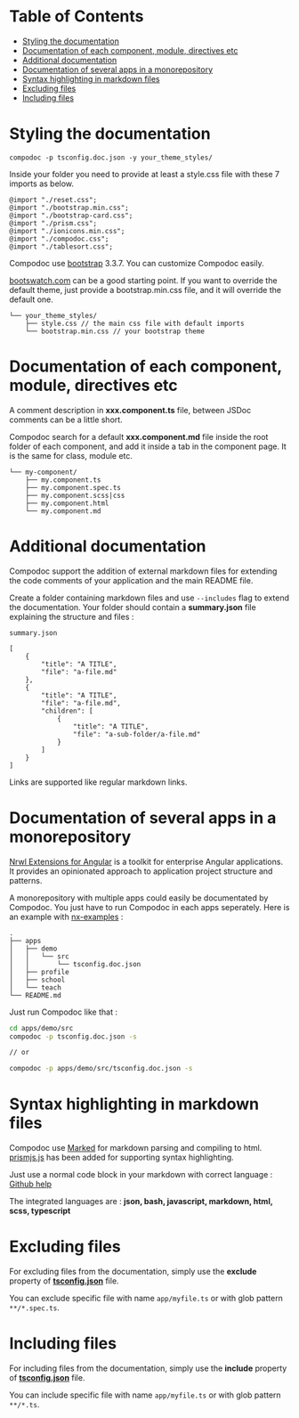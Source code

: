 # Table of Contents

- [Styling the documentation](#styling-the-documentation)
- [Documentation of each component, module, directives etc](#documentation-of-each-components)
- [Additional documentation](#additional-documentation)
- [Documentation of several apps in a monorepository](#documentation-of-several-apps-in-a-monorepository)
- [Syntax highlighting in markdown files](#syntax-highlighting-in-markdown-files)
- [Excluding files](#excluding-files)
- [Including files](#including-files)

<a id="styling-the-documentation"></a>

# Styling the documentation

```
compodoc -p tsconfig.doc.json -y your_theme_styles/
```

Inside your folder you need to provide at least a style.css file with these 7 imports as below.

```
@import "./reset.css";
@import "./bootstrap.min.css";
@import "./bootstrap-card.css";
@import "./prism.css";
@import "./ionicons.min.css";
@import "./compodoc.css";
@import "./tablesort.css";
```

Compodoc use [bootstrap](http://getbootstrap.com/) 3.3.7. You can customize Compodoc easily.

[bootswatch.com](http://bootswatch.com/) can be a good starting point. If you want to override the default theme, just provide a bootstrap.min.css file, and it will override the default one.

```
└── your_theme_styles/
    ├── style.css // the main css file with default imports
    └── bootstrap.min.css // your bootstrap theme
```

<a id="documentation-of-each-components"></a>

# Documentation of each component, module, directives etc

A comment description in **xxx.component.ts** file, between JSDoc comments can be a little short.

Compodoc search for a default **xxx.component.md** file inside the root folder of each component, and add it inside a tab in the component page. It is the same for class, module etc.

```
└── my-component/
    ├── my.component.ts
    ├── my.component.spec.ts
    ├── my.component.scss|css
    ├── my.component.html
    └── my.component.md
```

<a id="additional-documentation"></a>

# Additional documentation

Compodoc support the addition of external markdown files for extending the code comments of your application and the main README file.

Create a folder containing markdown files and use `--includes` flag to extend the documentation.
Your folder should contain a **summary.json** file explaining the structure and files :

```
summary.json

[
    {
        "title": "A TITLE",
        "file": "a-file.md"
    },
    {
        "title": "A TITLE",
        "file": "a-file.md",
        "children": [
            {
                "title": "A TITLE",
                "file": "a-sub-folder/a-file.md"
            }
        ]
    }
]
```

Links are supported like regular markdown links.

<a id="documentation-of-several-apps-in-a-monorepository"></a>

# Documentation of several apps in a monorepository

[Nrwl Extensions for Angular](https://github.com/nrwl/nx) is a toolkit for enterprise Angular applications. It provides an opinionated approach to application project structure and patterns.

A monorepository with multiple apps could easily be documentated by Compodoc. You just have to run Compodoc in each apps seperately. Here is an example with [nx-examples](https://github.com/nrwl/nx-examples) :

```
.
├── apps
│   ├── demo
│   │   └── src
│   │       └── tsconfig.doc.json
│   ├── profile
│   ├── school
│   └── teach
└── README.md
```

Just run Compodoc like that :

```bash
cd apps/demo/src
compodoc -p tsconfig.doc.json -s

// or

compodoc -p apps/demo/src/tsconfig.doc.json -s
```

<a id="syntax-highlighting-in-markdown-files"></a>

# Syntax highlighting in markdown files

Compodoc use [Marked](https://github.com/chjj/marked) for markdown parsing and compiling to html. [prismjs.js](http://prismjs.com/) has been added for supporting syntax highlighting.

Just use a normal code block in your markdown with correct language : [Github help](https://help.github.com/articles/creating-and-highlighting-code-blocks/)

The integrated languages are : **json, bash, javascript, markdown, html, scss, typescript**

<a id="excluding-files"></a>

# Excluding files

For excluding files from the documentation, simply use the **exclude** property of [**tsconfig.json**](https://www.typescriptlang.org/docs/handbook/tsconfig-json.html) file.

You can exclude specific file with name `app/myfile.ts` or with glob pattern `**/*.spec.ts`.

<a id="including-files"></a>

# Including files

For including files from the documentation, simply use the **include** property of [**tsconfig.json**](https://www.typescriptlang.org/docs/handbook/tsconfig-json.html) file.

You can include specific file with name `app/myfile.ts` or with glob pattern `**/*.ts`.
